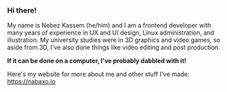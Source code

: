 ### Hi there!

My name is Nebez Kassem (he/him) and I am a frontend developer with many years of experience in UX and UI design, Linux administration, and illustration.
My university studies were in 3D graphics and video games, so aside from 3D, I've also done things like video editing and post production.

**If it can be done on a computer, I've probably dabbled with it!**

Here's my website for more about me and other stuff I've made: https://nabaxo.io

<!--
**nabaxo/nabaxo** is a ✨ _special_ ✨ repository because its `README.md` (this file) appears on your GitHub profile.

Here are some ideas to get you started:

- 🔭 I’m currently working on ...
- 🌱 I’m currently learning ...
- 👯 I’m looking to collaborate on ...
- 🤔 I’m looking for help with ...
- 💬 Ask me about ...
- 📫 How to reach me: ...
- 😄 Pronouns: ...
- ⚡ Fun fact: ...
-->
